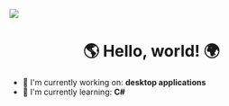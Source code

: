 ![](https://images.wallpaperscraft.ru/image/single/devushka_sakura_tsvety_834295_2048x1152.jpg)


<div id="toc">
  <ul align="center" style="list-style: none">
    <summary>
      <h1>
       🌎 Hello, world! 🌍
      </h1>
    </summary>
  </ul>
</div>

- 💼 I'm currently working on: **desktop applications**
- 🌱 I'm currently learning: **С#**



